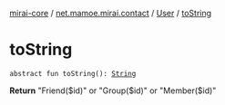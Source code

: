 [mirai-core](../../index.md) / [net.mamoe.mirai.contact](../index.md) / [User](index.md) / [toString](./to-string.md)

# toString

`abstract fun toString(): `[`String`](https://kotlinlang.org/api/latest/jvm/stdlib/kotlin/-string/index.html)

**Return**
"Friend($id)" or "Group($id)" or "Member($id)"

